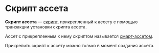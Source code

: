 # Скрипт ассета

**Скрипт ассета** — [скрипт](/blockchain/script.md), прикрепленный к ассету с помощью транзакции установки скрипта ассета.

Ассет с прикрепленным к нему скриптом называется [смарт-ассетом](/blockchain/smart-asset.md).

Прикрепить скрипт к ассету можно только в момент создания ассета.